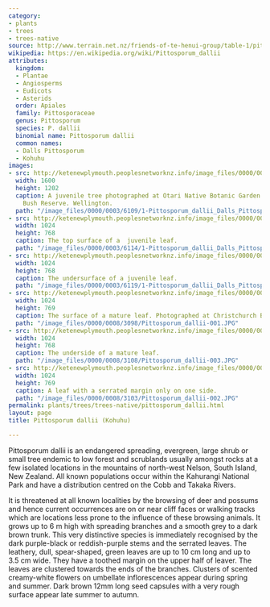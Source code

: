 ```yaml
---
category:
- plants
- trees
- trees-native
source: http://www.terrain.net.nz/friends-of-te-henui-group/table-1/pittosporum-dallii.html
wikipedia: https://en.wikipedia.org/wiki/Pittosporum_dallii
attributes:
  kingdom:
  - Plantae
  - Angiosperms
  - Eudicots
  - Asterids
  order: Apiales
  family: Pittosporaceae
  genus: Pittosporum
  species: P. dallii
  binomial name: Pittosporum dallii
  common names:
  - Dalls Pittosporum
  - Kohuhu
images:
- src: http://ketenewplymouth.peoplesnetworknz.info/image_files/0000/0003/6109/1-Pittosporum_dallii_Dalls_Pittosporum__Kohuhu.JPG
  width: 1600
  height: 1202
  caption: A juvenile tree photographed at Otari Native Botanic Garden and Wilton''s
    Bush Reserve. Wellington.
  path: "/image_files/0000/0003/6109/1-Pittosporum_dallii_Dalls_Pittosporum__Kohuhu.JPG"
- src: http://ketenewplymouth.peoplesnetworknz.info/image_files/0000/0003/6114/1-Pittosporum_dallii_Dalls_Pittosporum__Kohuhu__1_.JPG
  width: 1024
  height: 768
  caption: The top surface of a  juvenile leaf.
  path: "/image_files/0000/0003/6114/1-Pittosporum_dallii_Dalls_Pittosporum__Kohuhu__1_.JPG"
- src: http://ketenewplymouth.peoplesnetworknz.info/image_files/0000/0003/6119/1-Pittosporum_dallii_Dalls_Pittosporum__Kohuhu__2_.JPG
  width: 1024
  height: 768
  caption: The undersurface of a juvenile leaf.
  path: "/image_files/0000/0003/6119/1-Pittosporum_dallii_Dalls_Pittosporum__Kohuhu__2_.JPG"
- src: http://ketenewplymouth.peoplesnetworknz.info/image_files/0000/0008/3098/Pittosporum_dallii-001.JPG
  width: 1024
  height: 769
  caption: The surface of a mature leaf. Photographed at Christchurch Botanical Gardens.
  path: "/image_files/0000/0008/3098/Pittosporum_dallii-001.JPG"
- src: http://ketenewplymouth.peoplesnetworknz.info/image_files/0000/0008/3108/Pittosporum_dallii-003.JPG
  width: 1024
  height: 768
  caption: The underside of a mature leaf.
  path: "/image_files/0000/0008/3108/Pittosporum_dallii-003.JPG"
- src: http://ketenewplymouth.peoplesnetworknz.info/image_files/0000/0008/3103/Pittosporum_dallii-002.JPG
  width: 1024
  height: 769
  caption: A leaf with a serrated margin only on one side.
  path: "/image_files/0000/0008/3103/Pittosporum_dallii-002.JPG"
permalink: plants/trees/trees-native/pittosporum_dallii.html
layout: page
title: Pittosporum dallii (Kohuhu)

---
```

Pittosporum dallii is an endangered spreading, evergreen, large shrub or small tree endemic to low forest and scrublands usually amongst rocks at a few isolated locations in the mountains of north-west Nelson, South Island, New Zealand. All known populations occur within the Kahurangi National Park and have a distribution centred on the Cobb and Takaka Rivers. 

It is threatened at all known localities by the browsing of deer and possums and hence current occurrences are on or near cliff faces or walking tracks which are locations less prone to the influence of these browsing animals. It grows up to 6 m high with spreading branches and a smooth grey to a dark brown trunk. 
This very distinctive species is immediately recognised by the dark purple-black or reddish-purple stems and the serrated leaves. The leathery, dull, spear-shaped, green leaves are up to 10 cm long and up to 3.5 cm wide. They have a toothed margin on the upper half of leaver. The leaves are clustered towards the ends of the branches. Clusters of scented creamy-white flowers on umbellate inflorescences appear during spring and summer. 
Dark brown 12mm long seed capsules with a very rough surface appear late summer to autumn.
